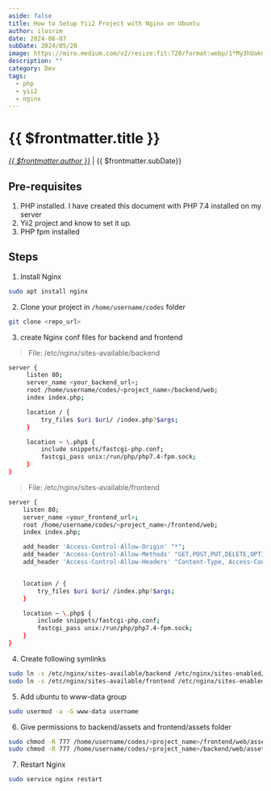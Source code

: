 ```yaml
---
aside: false
title: How to Setup Yii2 Project with Nginx on Ubuntu
author: ilosrim
date: 2024-06-07
subDate: 2024/05/20
image: https://miro.medium.com/v2/resize:fit:720/format:webp/1*My3hUakn4-UaswsPEJTUHg.jpeg
description: ""
category: Dev
tags:
  - php
  - yii2
  - nginx
---
```


# {{ $frontmatter.title }}

_[{{ $frontmatter.author }}](mailto:ilosrim@outlook.com)_ | {{ $frontmatter.subDate}}

## Pre-requisites

1. PHP installed. I have created this document with PHP 7.4 installed on my server
2. Yii2 project and know to set it up.
3. PHP fpm installed

## Steps

1. Install Nginx

```bash
sudo apt install nginx
```

2. Clone your project in `/home/username/codes` folder

```bash
git clone <repo_url>
```

3. create Nginx conf files for backend and frontend

> File: /etc/nginx/sites-available/backend

```bash
server {
     listen 80;
     server_name <your_backend_url>;
     root /home/username/codes/<project_name>/backend/web;
     index index.php;

     location / {
         try_files $uri $uri/ /index.php?$args;
     }

     location ~ \.php$ {
         include snippets/fastcgi-php.conf;
         fastcgi_pass unix:/run/php/php7.4-fpm.sock;
     }
}
```

> File: /etc/nginx/sites-available/frontend

```bash
server {
    listen 80;
    server_name <your_frontend_url>;
    root /home/username/codes/<project_name>/frontend/web;
    index index.php;

    add_header 'Access-Control-Allow-Origin' "*";
    add_header 'Access-Control-Allow-Methods' "GET,POST,PUT,DELETE,OPTIONS";
    add_header 'Access-Control-Allow-Headers' "Content-Type, Access-Control-Allow-Headers, Authorization, X-Requested-With, api-key, auth-key";


    location / {
        try_files $uri $uri/ /index.php?$args;
    }

    location ~ \.php$ {
        include snippets/fastcgi-php.conf;
        fastcgi_pass unix:/run/php/php7.4-fpm.sock;
    }
}
```

4. Create following symlinks

```bash
sudo ln -s /etc/nginx/sites-available/backend /etc/nginx/sites-enabled/
sudo ln -s /etc/nginx/sites-available/frontend /etc/nginx/sites-enabled/
```

5. Add ubuntu to www-data group

```bash
sudo usermod -a -G www-data username
```

6. Give permissions to backend/assets and frontend/assets folder

```bash
sudo chmod -R 777 /home/username/codes/<project_name>/frontend/web/assets/
sudo chmod -R 777 /home/username/codes/<project_name>/backend/web/assets/
```

7. Restart Nginx

```bash
sudo service nginx restart
```

